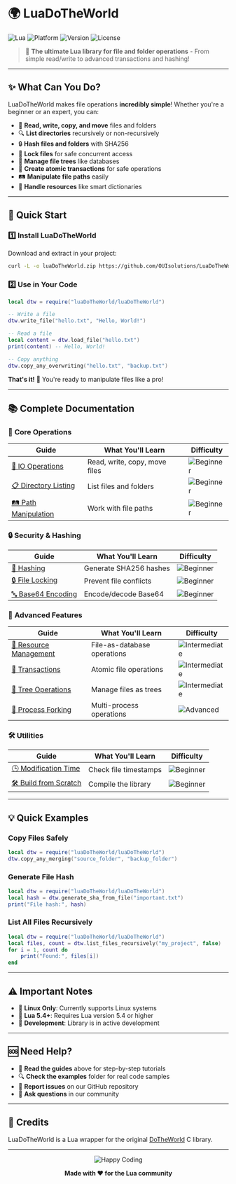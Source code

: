 

# 🌍 LuaDoTheWorld

![Lua](https://img.shields.io/badge/Language-Lua-blue?style=flat-square&logo=lua)
![Platform](https://img.shields.io/badge/Platform-Linux-orange?style=flat-square&logo=linux)
![Version](https://img.shields.io/badge/Version-0.7.0-green?style=flat-square)
![License](https://img.shields.io/badge/License-MIT-purple?style=flat-square)

> 🚀 **The ultimate Lua library for file and folder operations** - From simple read/write to advanced transactions and hashing!

---

## ✨ What Can You Do?

LuaDoTheWorld makes file operations **incredibly simple**! Whether you're a beginner or an expert, you can:

- 📂 **Read, write, copy, and move** files and folders
- 🔍 **List directories** recursively or non-recursively  
- 🔒 **Hash files and folders** with SHA256
- 🔐 **Lock files** for safe concurrent access
- 🌳 **Manage file trees** like databases
- 🔄 **Create atomic transactions** for safe operations
- 🛤️ **Manipulate file paths** easily
- 📁 **Handle resources** like smart dictionaries

---

## 🚀 Quick Start

### 1️⃣ Install LuaDoTheWorld

Download and extract in your project:

```bash
curl -L -o luaDoTheWorld.zip https://github.com/OUIsolutions/LuaDoTheWorld/releases/download/0.7.0/luaDoTheWorld.zip && unzip luaDoTheWorld.zip && rm luaDoTheWorld.zip
```

### 2️⃣ Use in Your Code

```lua
local dtw = require("luaDoTheWorld/luaDoTheWorld")

-- Write a file
dtw.write_file("hello.txt", "Hello, World!")

-- Read a file
local content = dtw.load_file("hello.txt")
print(content) -- Hello, World!

-- Copy anything
dtw.copy_any_overwriting("hello.txt", "backup.txt")
```

**That's it!** 🎉 You're ready to manipulate files like a pro!

---

## 📚 Complete Documentation

### 🎯 **Core Operations**
| Guide | What You'll Learn | Difficulty |
|-------|------------------|------------|
| [📂 IO Operations](docs/io.md) | Read, write, copy, move files | ![Beginner](https://img.shields.io/badge/Difficulty-Beginner-brightgreen?style=flat-square) |
| [📋 Directory Listing](docs/listage.md) | List files and folders | ![Beginner](https://img.shields.io/badge/Difficulty-Beginner-brightgreen?style=flat-square) |
| [🛤️ Path Manipulation](docs/path.md) | Work with file paths | ![Beginner](https://img.shields.io/badge/Difficulty-Beginner-brightgreen?style=flat-square) |

### 🔒 **Security & Hashing**
| Guide | What You'll Learn | Difficulty |
|-------|------------------|------------|
| [🔑 Hashing](docs/hashing.md) | Generate SHA256 hashes | ![Beginner](https://img.shields.io/badge/Difficulty-Beginner-brightgreen?style=flat-square) |
| [🔒 File Locking](docs/locker.md) | Prevent file conflicts | ![Beginner](https://img.shields.io/badge/Difficulty-Beginner-brightgreen?style=flat-square) |
| [🔤 Base64 Encoding](docs/base_64.md) | Encode/decode Base64 | ![Beginner](https://img.shields.io/badge/Difficulty-Beginner-brightgreen?style=flat-square) |

### 🚀 **Advanced Features**
| Guide | What You'll Learn | Difficulty |
|-------|------------------|------------|
| [📁 Resource Management](docs/resource.md) | File-as-database operations | ![Intermediate](https://img.shields.io/badge/Difficulty-Intermediate-yellow?style=flat-square) |
| [🔄 Transactions](docs/transaction.md) | Atomic file operations | ![Intermediate](https://img.shields.io/badge/Difficulty-Intermediate-yellow?style=flat-square) |
| [🌳 Tree Operations](docs/trees.md) | Manage files as trees | ![Intermediate](https://img.shields.io/badge/Difficulty-Intermediate-yellow?style=flat-square) |
| [🍴 Process Forking](docs/fork.md) | Multi-process operations | ![Advanced](https://img.shields.io/badge/Difficulty-Advanced-red?style=flat-square) |

### 🛠️ **Utilities**
| Guide | What You'll Learn | Difficulty |
|-------|------------------|------------|
| [🕒 Modification Time](docs/modification_status.md) | Check file timestamps | ![Beginner](https://img.shields.io/badge/Difficulty-Beginner-brightgreen?style=flat-square) |
| [🛠️ Build from Scratch](docs/build_from_scratch.md) | Compile the library | ![Beginner](https://img.shields.io/badge/Difficulty-Beginner-brightgreen?style=flat-square) |

---

## 💡 Quick Examples

### Copy Files Safely
```lua
local dtw = require("luaDoTheWorld/luaDoTheWorld")
dtw.copy_any_merging("source_folder", "backup_folder")
```

### Generate File Hash
```lua
local dtw = require("luaDoTheWorld/luaDoTheWorld")
local hash = dtw.generate_sha_from_file("important.txt")
print("File hash:", hash)
```

### List All Files Recursively
```lua
local dtw = require("luaDoTheWorld/luaDoTheWorld")
local files, count = dtw.list_files_recursively("my_project", false)
for i = 1, count do
    print("Found:", files[i])
end
```

---

## ⚠️ Important Notes

- 🐧 **Linux Only**: Currently supports Linux systems
- 🌙 **Lua 5.4+**: Requires Lua version 5.4 or higher  
- 🧪 **Development**: Library is in active development

---

## 🆘 Need Help?

- 📖 **Read the guides** above for step-by-step tutorials
- 🔍 **Check the examples** folder for real code samples
- 🐛 **Report issues** on our GitHub repository
- 💬 **Ask questions** in our community

---

## 🙏 Credits

LuaDoTheWorld is a Lua wrapper for the original [DoTheWorld](https://github.com/OUIsolutions/DoTheWorld) C library.

---

<div align="center">

![Happy Coding](https://img.shields.io/badge/Happy-Coding!-ff69b4?style=flat-square&logo=heart)

**Made with ❤️ for the Lua community**

</div>

